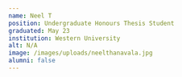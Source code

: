 ```yaml
---
name: Neel T
position: Undergraduate Honours Thesis Student
graduated: May 23
institution: Western University
alt: N/A
image: /images/uploads/neelthanavala.jpg
alumni: false
---
```

